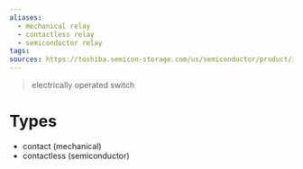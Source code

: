 ```yaml
---
aliases:
  - mechanical relay
  - contactless relay
  - semiconductor relay
tags: 
sources: https://toshiba.semicon-storage.com/us/semiconductor/product/isolators-solid-state-relays/photorelay-mosfet-output/articles/what-is-a-photorelay.html
---
```

> electrically operated switch

# Types
- contact (mechanical)
- contactless (semiconductor)